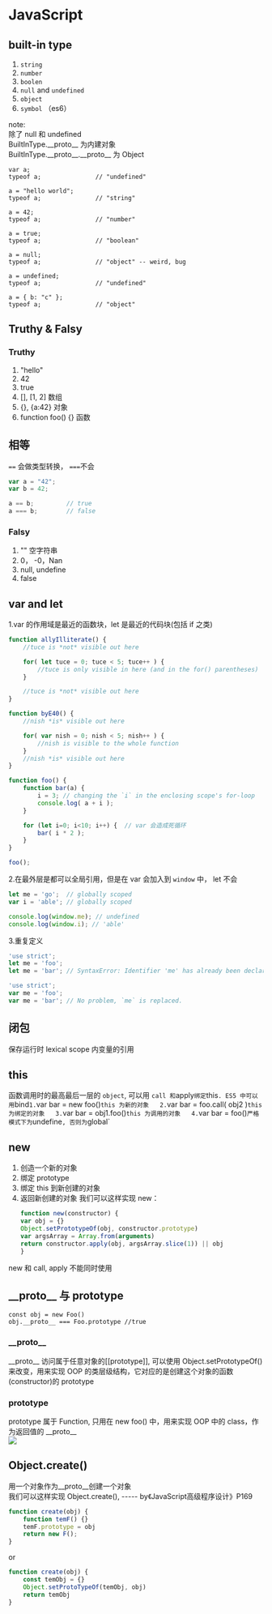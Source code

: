 # JavaScript

## built-in type

1. `string`
2. `number`
3. `boolen`
4. `null` and `undefined`
5. `object`
6. `symbol` （es6）

note:   
除了 null 和 undefined  
BuiltInType.\_\_proto\_\_ 为内建对象  
BuiltInType.\_\_proto\_\_.\_\_proto\_\_ 为 Object

```
var a;
typeof a;               // "undefined"

a = "hello world";
typeof a;               // "string"

a = 42;
typeof a;               // "number"

a = true;
typeof a;               // "boolean"

a = null;
typeof a;               // "object" -- weird, bug

a = undefined;
typeof a;               // "undefined"

a = { b: "c" };
typeof a;               // "object"
```

## Truthy & Falsy

### Truthy

1. "hello"
2. 42
3. true
4. \[\], \[1, 2\]  数组
5. {}, {a:42}  对象
6. function foo\(\) {}  函数

## 相等

`==` 会做类型转换， `===`不会

```js
var a = "42";
var b = 42;

a == b;         // true
a === b;        // false
```

### Falsy

1. "" 空字符串
2. 0， -0，Nan
3. null, undefine
4. false

## var and let

1.var 的作用域是最近的函数块，let 是最近的代码块\(包括 if 之类\)

```js
function allyIlliterate() {
    //tuce is *not* visible out here

    for( let tuce = 0; tuce < 5; tuce++ ) {
        //tuce is only visible in here (and in the for() parentheses)
    }

    //tuce is *not* visible out here
}

function byE40() {
    //nish *is* visible out here

    for( var nish = 0; nish < 5; nish++ ) {
        //nish is visible to the whole function
    }
    //nish *is* visible out here
}
```

```js
function foo() {
    function bar(a) {
        i = 3; // changing the `i` in the enclosing scope's for-loop
        console.log( a + i );
    }

    for (let i=0; i<10; i++) {  // var 会造成死循环
        bar( i * 2 );
    }
}

foo();
```

2.在最外层是都可以全局引用，但是在 var 会加入到 `window` 中， let 不会

```js
let me = 'go';  // globally scoped
var i = 'able'; // globally scoped

console.log(window.me); // undefined
console.log(window.i); // 'able'
```

3.重复定义

```js
'use strict';
let me = 'foo';
let me = 'bar'; // SyntaxError: Identifier 'me' has already been declared

'use strict';
var me = 'foo';
var me = 'bar'; // No problem, `me` is replaced.
```

## 闭包

保存运行时 lexical scope 内变量的引用

## this

函数调用时的最高最后一层的 `object`, 可以用 `call 和`apply`绑定`this`. ES5 中可以用`bind`1.`var bar = new foo\(\)`this 为新的对象  
2.`var bar = foo.call\( obj2 \)`this 为绑定的对象  
3.`var bar = obj1.foo\(\)`this 为调用的对象  
4.`var bar = foo\(\)`严格模式下为`undefine`, 否则为`global\`

## new

1. 创造一个新的对象
2. 绑定 prototype
3. 绑定 this 到新创建的对象
4. 返回新创建的对象
   我们可以这样实现 new：
   ```Javascript
   function new(constructor) {
   var obj = {}
   Object.setPrototypeOf(obj, constructor.prototype)
   var argsArray = Array.from(arguments)
   return constructor.apply(obj, argsArray.slice(1)) || obj
   }
   ```

new 和 call, apply 不能同时使用

## \_\_proto\_\_ 与 prototype

```JavaSript
const obj = new Foo()
obj.__proto__ === Foo.prototype //true
```

### \_\_proto\_\_

\_\_proto\_\_ 访问属于任意对象的\[\[prototype\]\], 可以使用 Object.setPrototypeOf\(\) 来改变，用来实现 OOP 的类层级结构，它对应的是创建这个对象的函数\(constructor\)的 prototype

### prototype

prototype 属于 Function, 只用在 new foo\(\) 中，用来实现 OOP 中的 class，作为返回值的 \_\_proto\_\_  
![](/assets/21B10292-38FD-479E-AF9E-CB870B865974.png)

## Object.create\(\)

用一个对象作为\_\_proto\_\_创建一个对象  
我们可以这样实现 Object.create\(\), ----- by《JavaScript高级程序设计》P169

```Javascript
function create(obj) {
    function temF() {}
    temF.prototype = obj
    return new F();
}
```

or

```Javascript
function create(obj) {
    const temObj = {}
    Object.setProtoTypeOf(temObj, obj)
    return temObj
}
```



